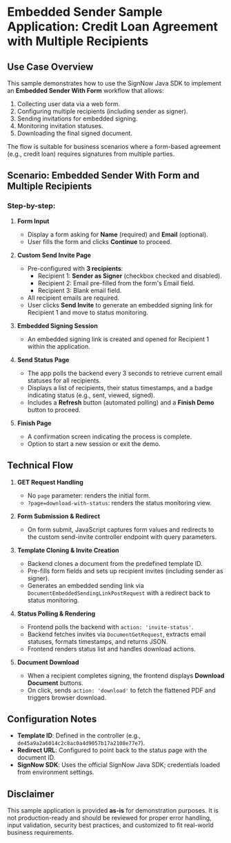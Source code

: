# Embedded Sender Sample Application: Credit Loan Agreement with Multiple Recipients

## Use Case Overview

This sample demonstrates how to use the SignNow Java SDK to implement an **Embedded Sender With Form** workflow that allows:

1. Collecting user data via a web form.
2. Configuring multiple recipients (including sender as signer).
3. Sending invitations for embedded signing.
4. Monitoring invitation statuses.
5. Downloading the final signed document.

The flow is suitable for business scenarios where a form-based agreement (e.g., credit loan) requires signatures from multiple parties.

## Scenario: Embedded Sender With Form and Multiple Recipients

### Step-by-step:

1. **Form Input**
    - Display a form asking for **Name** (required) and **Email** (optional).
    - User fills the form and clicks **Continue** to proceed.

2. **Custom Send Invite Page**
    - Pre-configured with **3 recipients**:
        - Recipient 1: **Sender as Signer** (checkbox checked and disabled).
        - Recipient 2: Email pre-filled from the form's Email field.
        - Recipient 3: Blank email field.
    - All recipient emails are required.
    - User clicks **Send Invite** to generate an embedded signing link for Recipient 1 and move to status monitoring.

3. **Embedded Signing Session**
    - An embedded signing link is created and opened for Recipient 1 within the application.

4. **Send Status Page**
    - The app polls the backend every 3 seconds to retrieve current email statuses for all recipients.
    - Displays a list of recipients, their status timestamps, and a badge indicating status (e.g., sent, viewed, signed).
    - Includes a **Refresh** button (automated polling) and a **Finish Demo** button to proceed.

5. **Finish Page**
    - A confirmation screen indicating the process is complete.
    - Option to start a new session or exit the demo.

## Technical Flow

1. **GET Request Handling**
    - No `page` parameter: renders the initial form.
    - `?page=download-with-status`: renders the status monitoring view.

2. **Form Submission & Redirect**
    - On form submit, JavaScript captures form values and redirects to the custom send-invite controller endpoint with query parameters.

3. **Template Cloning & Invite Creation**
    - Backend clones a document from the predefined template ID.
    - Pre-fills form fields and sets up recipient invites (including sender as signer).
    - Generates an embedded sending link via `DocumentEmbeddedSendingLinkPostRequest` with a redirect back to status monitoring.

4. **Status Polling & Rendering**
    - Frontend polls the backend with `action: 'invite-status'`.
    - Backend fetches invites via `DocumentGetRequest`, extracts email statuses, formats timestamps, and returns JSON.
    - Frontend renders status list and handles download actions.

5. **Document Download**
    - When a recipient completes signing, the frontend displays **Download Document** buttons.
    - On click, sends `action: 'download'` to fetch the flattened PDF and triggers browser download.

## Configuration Notes

- **Template ID**: Defined in the controller (e.g., `de45a9a2a6014c2c8ac0a4d9057b17a2108e77e7`).
- **Redirect URL**: Configured to point back to the status page with the document ID.
- **SignNow SDK**: Uses the official SignNow Java SDK; credentials loaded from environment settings.

## Disclaimer

This sample application is provided **as-is** for demonstration purposes. It is not production-ready and should be reviewed for proper error handling, input validation, security best practices, and customized to fit real-world business requirements.
